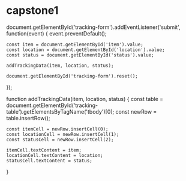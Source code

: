 # capstone1

document.getElementById('tracking-form').addEventListener('submit', function(event) {
    event.preventDefault();

    const item = document.getElementById('item').value;
    const location = document.getElementById('location').value;
    const status = document.getElementById('status').value;

    addTrackingData(item, location, status);

    document.getElementById('tracking-form').reset();
});

function addTrackingData(item, location, status) {
    const table = document.getElementById('tracking-table').getElementsByTagName('tbody')[0];
    const newRow = table.insertRow();

    const itemCell = newRow.insertCell(0);
    const locationCell = newRow.insertCell(1);
    const statusCell = newRow.insertCell(2);

    itemCell.textContent = item;
    locationCell.textContent = location;
    statusCell.textContent = status;
}
